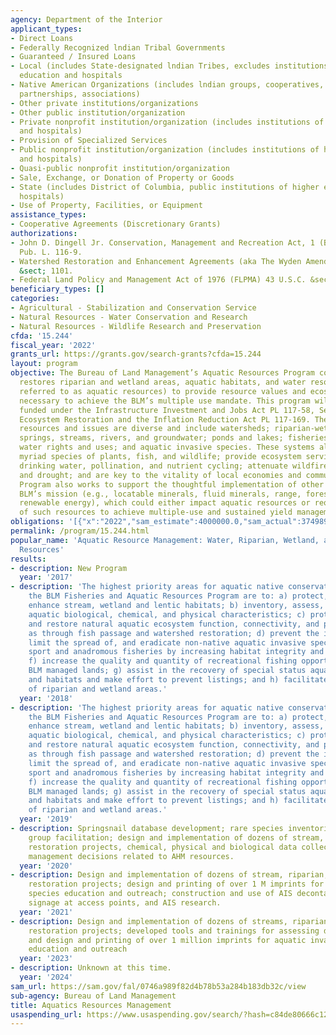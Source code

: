 ```yaml
---
agency: Department of the Interior
applicant_types:
- Direct Loans
- Federally Recognized lndian Tribal Governments
- Guaranteed / Insured Loans
- Local (includes State-designated lndian Tribes, excludes institutions of higher
  education and hospitals
- Native American Organizations (includes lndian groups, cooperatives, corporations,
  partnerships, associations)
- Other private institutions/organizations
- Other public institution/organization
- Private nonprofit institution/organization (includes institutions of higher education
  and hospitals)
- Provision of Specialized Services
- Public nonprofit institution/organization (includes institutions of higher education
  and hospitals)
- Quasi-public nonprofit institution/organization
- Sale, Exchange, or Donation of Property or Goods
- State (includes District of Columbia, public institutions of higher education and
  hospitals)
- Use of Property, Facilities, or Equipment
assistance_types:
- Cooperative Agreements (Discretionary Grants)
authorizations:
- John D. Dingell Jr. Conservation, Management and Recreation Act, 1 (B) (10), 7001.
  Pub. L. 116-9.
- Watershed Restoration and Enhancement Agreements (aka The Wyden Amendment) 16 U.S.C.
  &sect; 1101.
- Federal Land Policy and Management Act of 1976 (FLPMA) 43 U.S.C. &sect; §1737 (b).
beneficiary_types: []
categories:
- Agricultural - Stabilization and Conservation Service
- Natural Resources - Water Conservation and Research
- Natural Resources - Wildlife Research and Preservation
cfda: '15.244'
fiscal_year: '2022'
grants_url: https://grants.gov/search-grants?cfda=15.244
layout: program
objective: The Bureau of Land Management’s Aquatic Resources Program conserves and
  restores riparian and wetland areas, aquatic habitats, and water resources (hereafter
  referred to as aquatic resources) to provide resource values and ecosystem services
  necessary to achieve the BLM’s multiple use mandate. This program will support projects
  funded under the Infrastructure Investment and Jobs Act PL 117-58, Section 40804(b)
  Ecosystem Restoration and the Inflation Reduction Act PL 117-169. The agencies aquatic
  resources and issues are diverse and include watersheds; riparian-wetland systems;
  springs, streams, rivers, and groundwater; ponds and lakes; fisheries; water quality;
  water rights and uses; and aquatic invasive species. These systems also support
  myriad species of plants, fish, and wildlife; provide ecosystem services such as
  drinking water, pollination, and nutrient cycling; attenuate wildfires, floods,
  and drought; and are key to the vitality of local economies and communities. The
  Program also works to support the thoughtful implementation of other aspects of
  BLM’s mission (e.g., locatable minerals, fluid minerals, range, forestry recreation,
  renewable energy), which could either impact aquatic resources or require restoration
  of such resources to achieve multiple-use and sustained yield management objectives.
obligations: '[{"x":"2022","sam_estimate":4000000.0,"sam_actual":3749892.0,"usa_spending_actual":7031102.3},{"x":"2023","sam_estimate":4000000.0,"sam_actual":4000000.0,"usa_spending_actual":32344437.37},{"x":"2024","sam_estimate":0.0,"sam_actual":0.0,"usa_spending_actual":30350268.54}]'
permalink: /program/15.244.html
popular_name: 'Aquatic Resource Management: Water, Riparian, Wetland, and Fisheries
  Resources'
results:
- description: New Program
  year: '2017'
- description: 'The highest priority areas for aquatic native conservation within
    the BLM Fisheries and Aquatic Resources Program are to: a) protect, restore, and
    enhance stream, wetland and lentic habitats; b) inventory, assess, and monitor
    aquatic biological, chemical, and physical characteristics; c) protect, maintain
    and restore natural aquatic ecosystem function, connectivity, and processes, such
    as through fish passage and watershed restoration; d) prevent the introduction,
    limit the spread of, and eradicate non-native aquatic invasive species; e) enhance
    sport and anadromous fisheries by increasing habitat integrity and productivity;
    f) increase the quality and quantity of recreational fishing opportunities on
    BLM managed lands; g) assist in the recovery of special status aquatic species
    and habitats and make effort to prevent listings; and h) facilitate restoration
    of riparian and wetland areas.'
  year: '2018'
- description: 'The highest priority areas for aquatic native conservation within
    the BLM Fisheries and Aquatic Resources Program are to: a) protect, restore, and
    enhance stream, wetland and lentic habitats; b) inventory, assess, and monitor
    aquatic biological, chemical, and physical characteristics; c) protect, maintain
    and restore natural aquatic ecosystem function, connectivity, and processes, such
    as through fish passage and watershed restoration; d) prevent the introduction,
    limit the spread of, and eradicate non-native aquatic invasive species; e) enhance
    sport and anadromous fisheries by increasing habitat integrity and productivity;
    f) increase the quality and quantity of recreational fishing opportunities on
    BLM managed lands; g) assist in the recovery of special status aquatic species
    and habitats and make effort to prevent listings; and h) facilitate restoration
    of riparian and wetland areas.'
  year: '2019'
- description: Springsnail database development; rare species inventories; working
    group facilitation; design and implementation of dozens of stream, riparian, and
    restoration projects, chemical, physical and biological data collection to inform
    management decisions related to AHM resources.
  year: '2020'
- description: Design and implementation of dozens of stream, riparian, and wetland
    restoration projects; design and printing of over 1 M imprints for aquatic invasive
    species education and outreach; construction and use of AIS decontamination trailers,
    signage at access points, and AIS research.
  year: '2021'
- description: Design and implementation of dozens of streams, riparian, and wetland
    restoration projects; developed tools and trainings for assessing drought conditions,
    and design and printing of over 1 million imprints for aquatic invasive species
    education and outreach
  year: '2023'
- description: Unknown at this time.
  year: '2024'
sam_url: https://sam.gov/fal/0746a989f82d4b78b53a284b183db32c/view
sub-agency: Bureau of Land Management
title: Aquatics Resources Management
usaspending_url: https://www.usaspending.gov/search/?hash=c84de80666c12bd63b26e0157c4c1316
---
```

